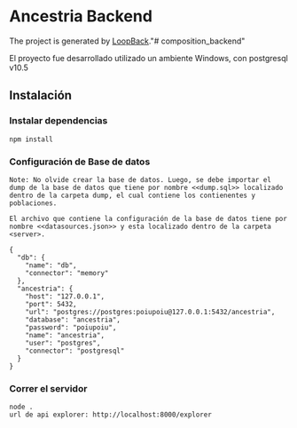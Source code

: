 # Ancestria Backend

The project is generated by [LoopBack](http://loopback.io)."# composition_backend" 

El proyecto fue desarrollado utilizado un ambiente Windows, con postgresql v10.5

## Instalación 

### Instalar dependencias
	npm install

### Configuración de Base de datos
	Note: No olvide crear la base de datos. Luego, se debe importar el dump de la base de datos que tiene por nombre <<dump.sql>> localizado dentro de la carpeta dump, el cual contiene los contienentes y poblaciones.

	El archivo que contiene la configuración de la base de datos tiene por nombre <<datasources.json>> y esta localizado dentro de la carpeta <server>.

	{
	  "db": {
	    "name": "db",
	    "connector": "memory"
	  },
	  "ancestria": {
	    "host": "127.0.0.1",
	    "port": 5432,
	    "url": "postgres://postgres:poiupoiu@127.0.0.1:5432/ancestria",
	    "database": "ancestria",
	    "password": "poiupoiu",
	    "name": "ancestria",
	    "user": "postgres",
	    "connector": "postgresql"
	  }
	}

### Correr el servidor
	node .
	url de api explorer: http://localhost:8000/explorer